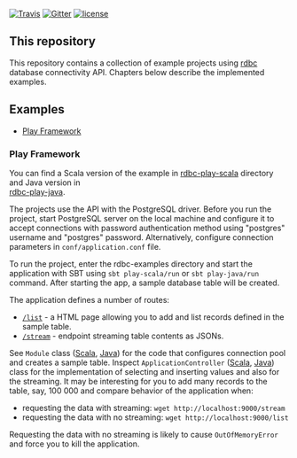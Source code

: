 [![Travis](https://img.shields.io/travis/rdbc-io/rdbc-pool/master.svg?style=flat-square)](https://travis-ci.org/rdbc-io/rdbc-pool/branches)
[![Gitter](https://img.shields.io/gitter/room/rdbc-io/rdbc.svg?style=flat-square)](https://gitter.im/rdbc-io/rdbc)
[![license](https://img.shields.io/github/license/rdbc-io/rdbc-pool.svg?style=flat-square)](https://github.com/rdbc-io/rdbc-pool/blob/master/LICENSE)

## This repository

This repository contains a collection of example projects using 
[rdbc](https://github.com/rdbc-io/rdbc#what-is-rdbc) database connectivity API.
Chapters below describe the implemented examples.

## Examples

* [Play Framework](#play-framework)

### Play Framework

You can find a Scala version of the example in [rdbc-play-scala](https://github.com/rdbc-io/rdbc-examples/tree/master/rdbc-play-scala)
directory and Java version in  
[rdbc-play-java](https://github.com/rdbc-io/rdbc-examples/tree/master/rdbc-play-java).

The projects use the API with the PostgreSQL driver. Before you run the project,
start PostgreSQL server on the local machine and configure it to accept
connections with password authentication method using "postgres" username
and "postgres" password. Alternatively, configure connection parameters
in `conf/application.conf` file.

To run the project, enter the rdbc-examples directory and start the application
with SBT using `sbt play-scala/run` or `sbt play-java/run` command. After starting the app, 
a sample database table will be created.

The application defines a number of routes:

* [`/list`](http://localhost:9000/list) - a HTML page allowing you to add and list records
defined in the sample table.
* [`/stream`](http://localhost:9000/stream) - endpoint streaming table contents as JSONs.

See `Module` class 
([Scala](https://github.com/rdbc-io/rdbc-examples/blob/master/rdbc-play-scala/app/io/rdbc/examples/playscala/Module.scala),
[Java](https://github.com/rdbc-io/rdbc-examples/blob/master/rdbc-play-java/app/io/rdbc/examples/playjava/Module.java))
for the code that configures connection pool and creates a sample table. Inspect
`ApplicationController`
([Scala](https://github.com/rdbc-io/rdbc-examples/blob/master/rdbc-play-scala/app/io/rdbc/examples/playscala/controllers/ApplicationController.scala),
[Java](https://github.com/rdbc-io/rdbc-examples/blob/master/rdbc-play-java/app/io/rdbc/examples/playjava/controllers/ApplicationController.scala))
class for the implementation of selecting and inserting values and also for the 
streaming. It may be interesting for you to add many records to the table, say,
100 000 and compare behavior of the application when:

- requesting the data with streaming: `wget http://localhost:9000/stream`
- requesting the data with no streaming: `wget http://localhost:9000/list`

Requesting the data with no streaming is likely to cause `OutOfMemoryError` and
force you to kill the application.
